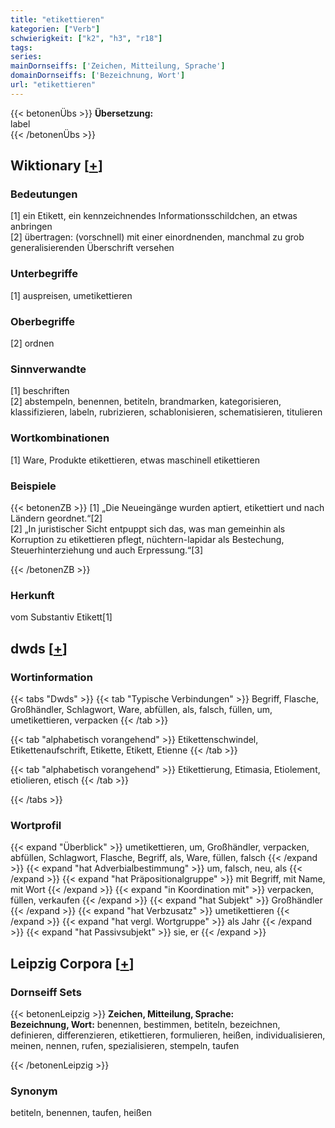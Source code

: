```yaml
---
title: "etikettieren"
kategorien: ["Verb"]
schwierigkeit: ["k2", "h3", "r18"]
tags:
series:
mainDornseiffs: ['Zeichen, Mitteilung, Sprache']
domainDornseiffs: ['Bezeichnung, Wort']
url: "etikettieren"
---
```


{{< betonenÜbs >}}
**Übersetzung:**  
label  
{{< /betonenÜbs >}}

## Wiktionary [[+](https://de.wiktionary.org/wiki/etikettieren)]

### Bedeutungen
[1] ein Etikett, ein kennzeichnendes Informationsschildchen, an etwas anbringen  
[2] übertragen: (vorschnell) mit einer einordnenden, manchmal zu grob generalisierenden Überschrift versehen  

### Unterbegriffe
[1] auspreisen, umetikettieren  

### Oberbegriffe
[2] ordnen  

### Sinnverwandte
[1] beschriften  
[2] abstempeln, benennen, betiteln, brandmarken, kategorisieren, klassifizieren, labeln, rubrizieren, schablonisieren, schematisieren, titulieren  

### Wortkombinationen
[1] Ware, Produkte etikettieren, etwas maschinell etikettieren  

### Beispiele
{{< betonenZB >}}
[1] „Die Neueingänge wurden aptiert, etikettiert und nach Ländern geordnet.“[2]  
[2] „In juristischer Sicht entpuppt sich das, was man gemeinhin als Korruption zu etikettieren pflegt, nüchtern-lapidar als Bestechung, Steuerhinterziehung und auch Erpressung.“[3]  

{{< /betonenZB >}}
### Herkunft
vom Substantiv Etikett[1]  



## dwds [[+](https://www.dwds.de/wb/etikettieren)]

### Wortinformation
{{< tabs "Dwds" >}}
{{< tab "Typische Verbindungen" >}}
Begriff, Flasche, Großhändler, Schlagwort, Ware, abfüllen, als, falsch, füllen, um, umetikettieren, verpacken
{{< /tab >}}

{{< tab "alphabetisch vorangehend" >}}
Etikettenschwindel, Etikettenaufschrift, Etikette, Etikett, Etienne
{{< /tab >}}

{{< tab "alphabetisch vorangehend" >}}
Etikettierung, Etimasia, Etiolement, etiolieren, etisch
{{< /tab >}}

{{< /tabs >}}

### Wortprofil
{{< expand "Überblick" >}} umetikettieren, um, Großhändler, verpacken, abfüllen, Schlagwort, Flasche, Begriff, als, Ware, füllen, falsch {{< /expand >}}
{{< expand "hat Adverbialbestimmung" >}} um, falsch, neu, als {{< /expand >}}
{{< expand "hat Präpositionalgruppe" >}} mit Begriff, mit Name, mit Wort {{< /expand >}}
{{< expand "in Koordination mit" >}} verpacken, füllen, verkaufen {{< /expand >}}
{{< expand "hat Subjekt" >}} Großhändler {{< /expand >}}
{{< expand "hat Verbzusatz" >}} umetikettieren {{< /expand >}}
{{< expand "hat vergl. Wortgruppe" >}} als Jahr {{< /expand >}}
{{< expand "hat Passivsubjekt" >}} sie, er {{< /expand >}}

## Leipzig Corpora [[+](https://corpora.uni-leipzig.de/en/res?word=etikettieren&corpusId=deu_newscrawl-public_2018)]

### Dornseiff Sets
{{< betonenLeipzig >}}
**Zeichen, Mitteilung, Sprache:**  
**Bezeichnung, Wort:** benennen, bestimmen, betiteln, bezeichnen, definieren, differenzieren, etikettieren, formulieren, heißen, individualisieren, meinen, nennen, rufen, spezialisieren, stempeln, taufen  

{{< /betonenLeipzig >}}

### Synonym
betiteln, benennen, taufen, heißen

